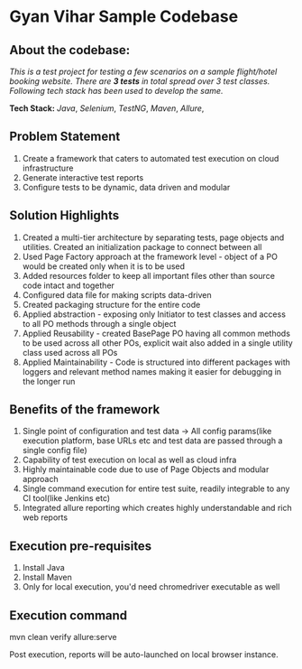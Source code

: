 # Gyan Vihar Sample Codebase

About the codebase:
---------------------------------
*This is a test project for testing a few scenarios on a sample flight/hotel booking website. There are **3 tests** in total spread over 3 test classes. Following tech stack has been used to develop the same.*

**Tech Stack:** *Java*, *Selenium*, *TestNG*,  *Maven*, *Allure*, 

Problem Statement
----------------------------------

1. Create a framework that caters to automated test execution on cloud infrastructure
2. Generate interactive test reports
3. Configure tests to be dynamic, data driven and modular

Solution Highlights
----------------------------------

1. Created a multi-tier architecture by separating tests, page objects and utilities. Created an initialization package to connect between all
2. Used Page Factory approach at the framework level - object of a PO would be created only when it is to be used
3. Added resources folder to keep all important files other than source code intact and together
4. Configured data file for making scripts data-driven
5. Created packaging structure for the entire code
6. Applied abstraction - exposing only Initiator to test classes and access to all PO methods through a single object
7. Applied Reusability - created BasePage PO having all common methods to be used across all other POs, explicit wait also added in a single utility class used across all POs
8. Applied Maintainability - Code is structured into different packages with loggers and relevant method names making it easier for debugging in the longer run

Benefits of the framework
----------------------------------

1. Single point of configuration and test data -> All config params(like execution platform, base URLs etc and test data are passed through a single config file)
2. Capability of test execution on local as well as cloud infra
3. Highly maintainable code due to use of Page Objects and modular approach
4. Single command execution for entire test suite, readily integrable to any CI tool(like Jenkins etc)
5. Integrated allure reporting which creates highly understandable and rich web reports


Execution pre-requisites
----------------------------------

1. Install Java
2. Install Maven
3. Only for local execution, you'd need chromedriver executable as well 


Execution command
----------------------------------

mvn clean verify allure:serve

Post execution, reports will be auto-launched on local browser instance.

